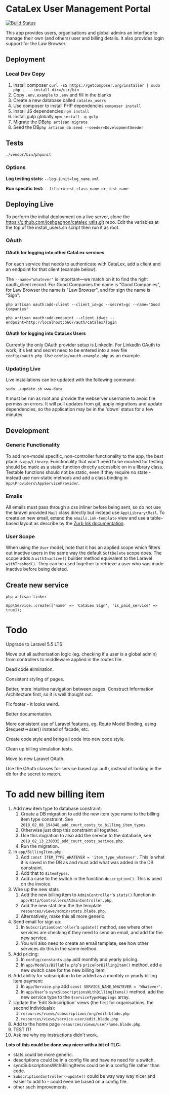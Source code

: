 # CataLex User Management Portal

[![Build Status](https://travis-ci.org/joshgagnon/catalex_users.svg?branch=master)](https://travis-ci.org/joshgagnon/catalex_users)

This app provides users, organisations and global admins an interface to manage their own (and others) user and billing details. It also provides login support for the Law Browser.

## Deployment

### Local Dev Copy

1. Install composer `curl -sS https://getcomposer.org/installer | sudo php -- --install-dir=/usr/bin`
1. Copy `.env.example` to `.env` and fill in the blanks
1. Create a new database called `catalex_users`
1. Use composer to install PHP dependencies `composer install`
1. Install JS dependencies `npm install`
1. Install gulp globally `npm install -g gulp`
1. Migrate the DB`php artisan migrate`
1. Seed the DB`php artisan db:seed --seeder=DevelopmentSeeder`


## Tests

`./vendor/bin/phpunit`

### Options

**Log testing stats:** `--log-junit=log_name.xml`

**Run specific test:** `--filter=test_class_name_or_test_name`

## Deploying Live

To perform the initial deployment on a live server, clone the https://github.com/joshgagnon/catalex_utils.git repo. Edit the variables at the top of the install\_users.sh script then run it as root.

### OAuth

#### OAuth for logging into other CataLex services

For each service that needs to authenticate with CataLex, add a client and an endpoint for that client (example below).

The `--name="whatever"` is important—we match on it to find the right oauth_client record. For Good Companies the name is "Good Companies", for Law Browser the name is "Law Browser", and for sign the name is "Sign".

`php artisan oauth:add-client --client_id=gc --secret=gc --name="Good Companies"`

`php artisan oauth:add-endpoint --client_id=gc --endpoint=http://localhost:5667/auth/catalex/login`

#### OAuth for logging into CataLex Users

Currently the only OAuth provider setup is LinkedIn. For LinkedIn OAuth to work, it's ket and secret need to be entered into a new file `config/oauth.php`. Use `config/oauth.example.php` as an example.

### Updating Live

Live installations can be updated with the following command:

    sudo ./update.sh www-data

It must be run as root and provide the webserver username to avoid file permission errors. It will pull updates from git, apply migrations and update dependencies, so the application may be in the 'down' status for a few minutes.

## Development

### Generic Functionality

To add non-model specific, non-controller functionality to the app, the best place is `app/Library`. Functionality that won't need to be mocked for testing should be made as a static function directly accessible on in a library class. Testable functions should not be static, even if they require no state - instead use non-static methods and add a class binding in `App\Providers\AppServiceProvider`.

### Emails

All emails must pass through a css inliner before being sent, so do not use the laravel provided `Mail` class directly but instead use `App\Library\Mail`. To create an new email, extend the `emails.ink-template` view and use a table-based layout as describe by the [Zurb Ink documentation](http://zurb.com/ink/docs.php).

### User Scope

When using the `User` model, note that it has an applied scope which filters out inactive users in the same way the default `SoftDelete` scope does. The scope adds a `withInactive()` builder method equivalent to the Laravel `withTrashed()`. They can be used together to retrieve a user who was made inactive before being deleted.


## Create new service

`php artisan tinker`

`App\Service::create(['name' => 'CataLex Sign', 'is_paid_service' => true]);`

# Todo

Upgrade to Laravel 5.5 LTS.

Move out all authorisation logic (eg. checking if a user is a global admin) from controllers to middleware applied in the routes file.

Dead code elimination.

Consistent styling of pages.

Better, more intuitive navigation between pages. Construct Information Architecture first, so it is well thought out.

Fix footer - it looks weird.

Better documentation.

More consistent use of Laravel features, eg. Route Model Binding, using $request->user() instead of facade, etc.

Create code style and bring all code into new code style.

Clean up billing simulation tests.

Move to new Laravel OAuth.

Use the OAuth classes for service based api auth, instead of looking in the db for the secret to match.

# To add new billing item

1. Add new item type to database constraint:
    1. Create a DB migration to add the new item type name to the billing item type constraint. See `2018_02_08_194348_add_court_costs_to_billing_item_types`.
    1. Otherwise just drop this constraint all together.
    1. Use this migration to also add the service to the database, see `2018_02_13_230335_add_court_costs_serivce.php`.
    1. Run the migration.
1. In `app/BillingItem.php`:
    1. Add `const ITEM_TYPE_WHATEVER = 'item_type_whatever'`. This is what it is saved in the DB as and must add what was added in the DB constraint.
    1. Add that to `$itemTypes`.
    1. Add a case to the switch in the function `description()`. This is used on the invoice.
1. Wire up the new stats
    1. Add the new billing item to `AdminController`'s `stats()` function in `app/Http/Controllers/AdminController.php`.
    1. Add the new stat item the the template `resources/views/admin/stats.blade.php`.
    1. Alternatively, make this all more generic.
1. Send email for sign up:
    1. In `SubscriptionController`'s `update()` method, see where other services are checking if they need to send an email, and add for the new service.
    1. You will also need to create an email template, see how other services do this in the same method.
1. Add pricing:
    1. In `config/constants.php` add monthly and yearly pricing.
    1. In `app/Models/Billable.php`'s `priceForBillingItem()` method, add a new switch case for the new billing item.
1. Add ability for subscription to be added as a monthly or yearly billing item payment:
    1. In `app/Service.php` add `const SERVICE_NAME_WHATEVER = 'Whatever'`.
    1. In `app/User`'s `syncSubscriptionsWithBillingItems()` method, add the new service type to the `$serviceTypeMappings` array.
1. Update the 'Edit Subscription' views (the first for organisations, the second individuals):
    1. `resources/views/subscriptions/org/edit.blade.php`
    1. `resources/views/service-user/edit.blade.php`
1. Add to the home page `resources/views/user/home.blade.php`.
1. TEST IT!
1. Ask me why my instructions didn't work.

**Lots of this could be done way nicer with a bit of TLC:**

* stats could be more generic.
* descriptions could be in a config file and have no need for a switch.
* syncSubscriptionsWithBillingItems could be in a config file rather than code.
* `SubscriptionController->update()` could be way way way nicer and easier to add to - could even be based on a config file.
* other such improvements.

